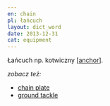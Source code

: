 ```yaml
---
en: chain
pl: łańcuch
layout: dict_word
date: 2013-12-31
cat: equipment
---
```


Łańcuch np. kotwiczny [[anchor](/dict/a/anchor/)].

*zobacz też:*

* [chain plate](/dict/c/chain-plate/)
* [ground tackle](/dict/g/ground-tackle/)
